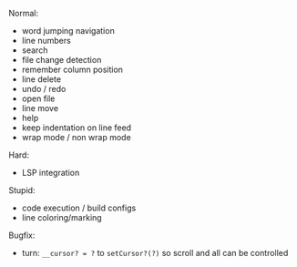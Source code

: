 Normal:
- word jumping navigation
- line numbers
- search
- file change detection
- remember column position
- line delete
- undo / redo
- open file
- line move
- help
- keep indentation on line feed
- wrap mode / non wrap mode

Hard:
- LSP integration

Stupid:
- code execution / build configs
- line coloring/marking

Bugfix:
- turn: `__cursor? = ?` to `setCursor?(?)` so scroll and all can be controlled